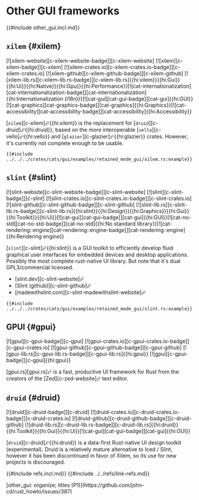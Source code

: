 # Other GUI frameworks

{{#include other_gui.incl.md}}

## `xilem` {#xilem}

[![xilem-website][c-xilem-website-badge]][c-xilem-website] [![xilem][c-xilem-badge]][c-xilem] [![xilem-crates.io][c-xilem-crates.io-badge]][c-xilem-crates.io] [![xilem-github][c-xilem-github-badge]][c-xilem-github] [![xilem-lib.rs][c-xilem-lib.rs-badge]][c-xilem-lib.rs]{{hi:xilem}}{{hi:Gui}}{{hi:Ui}}{{hi:Native}}{{hi:Gpu}}{{hi:Performance}}[![cat-internationalization][cat-internationalization-badge]][cat-internationalization]{{hi:Internationalization (i18n)}}[![cat-gui][cat-gui-badge]][cat-gui]{{hi:GUI}}[![cat-graphics][cat-graphics-badge]][cat-graphics]{{hi:Graphics}}[![cat-accessibility][cat-accessibility-badge]][cat-accessibility]{{hi:Accessibility}}

[`xilem`][c-xilem]⮳{{hi:xilem}} is the replacement for [`druid`][c-druid]⮳{{hi:druid}}, based on the more interoperable [`vello`][c-vello]⮳{{hi:vello}} and [`glazier`][c-glazier]⮳{{hi:glazier}} crates. However, it's currently not complete enough to be usable.

```rust,editable
{{#include ../../../crates/cats/gui/examples/retained_mode_gui/xilem.rs:example}}
```

## `slint` {#slint}

[![slint-website][c-slint-website-badge]][c-slint-website] [![slint][c-slint-badge]][c-slint] [![slint-crates.io][c-slint-crates.io-badge]][c-slint-crates.io] [![slint-github][c-slint-github-badge]][c-slint-github] [![slint-lib.rs][c-slint-lib.rs-badge]][c-slint-lib.rs]{{hi:slint}}{{hi:Design}}{{hi:Graphics}}{{hi:Gui}}{{hi:Toolkit}}{{hi:Ui}}[![cat-gui][cat-gui-badge]][cat-gui]{{hi:GUI}}[![cat-no-std][cat-no-std-badge]][cat-no-std]{{hi:No standard library}}[![cat-rendering::engine][cat-rendering::engine-badge]][cat-rendering::engine]{{hi:Rendering engine}}

[`slint`][c-slint]⮳{{hi:slint}}  is a GUI toolkit to efficiently develop fluid graphical user interfaces for embedded devices and desktop applications.
Possibly the most complete rust-native UI library. But note that it's dual GPL3/commercial licensed.

- [slint.dev][c-slint-website]⮳
- [Slint (github)][c-slint-github]⮳
- [madewithslint.com][c-slint-madewithslint-website]⮳

```rust,editable
{{#include ../../../crates/cats/gui/examples/retained_mode_gui/slint.rs:example}}
```

## GPUI {#gpui}

[![gpui][c-gpui-badge]][c-gpui] [![gpui-crates.io][c-gpui-crates.io-badge]][c-gpui-crates.io] [![gpui-github][c-gpui-github-badge]][c-gpui-github] [![gpui-lib.rs][c-gpui-lib.rs-badge]][c-gpui-lib.rs]{{hi:gpui}}
[![gpui][c-gpui-badge]][c-gpui]{{hi:gpui}}

[gpui.rs][gpui.rs]⮳ is a fast, productive UI framework for Rust from the creators of the [Zed][c-zed-website]⮳ text editor.

## `druid` {#druid}

[![druid][c-druid-badge]][c-druid] [![druid-crates.io][c-druid-crates.io-badge]][c-druid-crates.io] [![druid-github][c-druid-github-badge]][c-druid-github] [![druid-lib.rs][c-druid-lib.rs-badge]][c-druid-lib.rs]{{hi:druid}}{{hi:Toolkit}}{{hi:Gui}}{{hi:Ui}}[![cat-gui][cat-gui-badge]][cat-gui]{{hi:GUI}}

[`druid`][c-druid]⮳{{hi:druid}}  is a data-first Rust-native UI design toolkit (experimental). Druid is a relatively mature alternative to Iced / Slint, however it has been discontinued in favor of Xilem, so its use for new projects is discouraged.

{{#include refs.incl.md}}
{{#include ../../refs/link-refs.md}}

<div class="hidden">
[other_gui: organize; titles (P1)](https://github.com/john-cd/rust_howto/issues/387)

</div>
